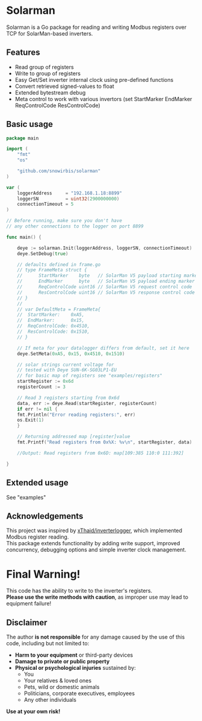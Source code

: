 # Solarman
Solarman is a Go package for reading and writing Modbus registers over TCP for SolarMan-based inverters.

## Features
- Read group of registers
- Write to group of registers
- Easy Get/Set inverter internal clock using pre-defined functions
- Convert retrieved signed-values to float
- Extended bytestream debug
- Meta control to work with various invertors (set StartMarker EndMarker ReqControlCode ResControlCode)

## Basic usage

```go
package main

import (
    "fmt"
    "os"

    "github.com/snowirbis/solarman"
)

var (
    loggerAddress     = "192.168.1.18:8899"
    loggerSN          = uint32(2900000000)
    connectionTimeout = 5
)

// Before running, make sure you don't have
// any other connections to the logger on port 8899

func main() {

    deye := solarman.Init(loggerAddress, loggerSN, connectionTimeout)
    deye.SetDebug(true)

    // defaults defined in frame.go
    // type FrameMeta struct {
    //    	StartMarker    byte   // SolarMan V5 payload starting marker
    //    	EndMarker      byte   // SolarMan V5 payload ending marker
    //    	ReqControlCode uint16 // SolarMan V5 request control code
    //    	ResControlCode uint16 // SolarMan V5 response control code
    // }
    //
    // var DefaultMeta = FrameMeta{
    // 	StartMarker:    0xA5,
    // 	EndMarker:      0x15,
    // 	ReqControlCode: 0x4510,
    // 	ResControlCode: 0x1510,
    // }

    // If meta for your datalogger differs from default, set it here
    deye.SetMeta(0xA5, 0x15, 0x4510, 0x1510)

    // solar strings current voltage for
    // tested with Deye SUN-6K-SG03LP1-EU
    // for basic map of registers see "examples/registers"
    startRegister := 0x6d
    registerCount := 3

    // Read 3 registers starting from 0x6d
    data, err := deye.Read(startRegister, registerCount)
    if err != nil {
	fmt.Println("Error reading registers:", err)
	os.Exit(1)
    }

    // Returning addressed map [register]value
    fmt.Printf("Read registers from 0x%X: %v\n", startRegister, data)

    //Output: Read registers from 0x6D: map[109:385 110:0 111:392]

}
```

## Extended usage
See "examples"

## Acknowledgements  
This project was inspired by [xThaid/inverterlogger](https://github.com/xThaid/inverterlogger), which implemented Modbus register reading.  
This package extends functionality by adding write support, improved concurrency, debugging options and simple inverter clock management.

# Final Warning!

This code has the ability to write to the inverter's registers.  
**Please use the write methods with caution**, as improper use may lead to equipment failure!  

## Disclaimer

The author **is not responsible** for any damage caused by the use of this code, including but not limited to:  

- **Harm to your equipment** or third-party devices  
- **Damage to private or public property**  
- **Physical or psychological injuries** sustained by:  
  - You  
  - Your relatives & loved ones  
  - Pets, wild or domestic animals  
  - Politicians, corporate executives, employees  
  - Any other individuals  

**Use at your own risk!**

